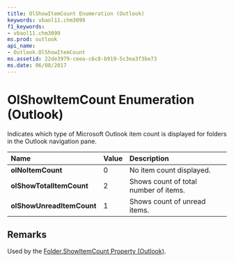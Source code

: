 ```yaml
---
title: OlShowItemCount Enumeration (Outlook)
keywords: vbaol11.chm3099
f1_keywords:
- vbaol11.chm3099
ms.prod: outlook
api_name:
- Outlook.OlShowItemCount
ms.assetid: 22de3979-ceea-c6c8-b919-5c3ea3f3be73
ms.date: 06/08/2017
---
```



# OlShowItemCount Enumeration (Outlook)

Indicates which type of Microsoft Outlook item count is displayed for folders in the Outlook navigation pane.



|**Name**|**Value**|**Description**|
|:-----|:-----|:-----|
| **olNoItemCount**|0|No item count displayed.|
| **olShowTotalItemCount**|2|Shows count of total number of items.|
| **olShowUnreadItemCount**|1|Shows count of unread items.|

## Remarks

Used by the [Folder.ShowItemCount Property (Outlook)](folder-showitemcount-property-outlook.md).


